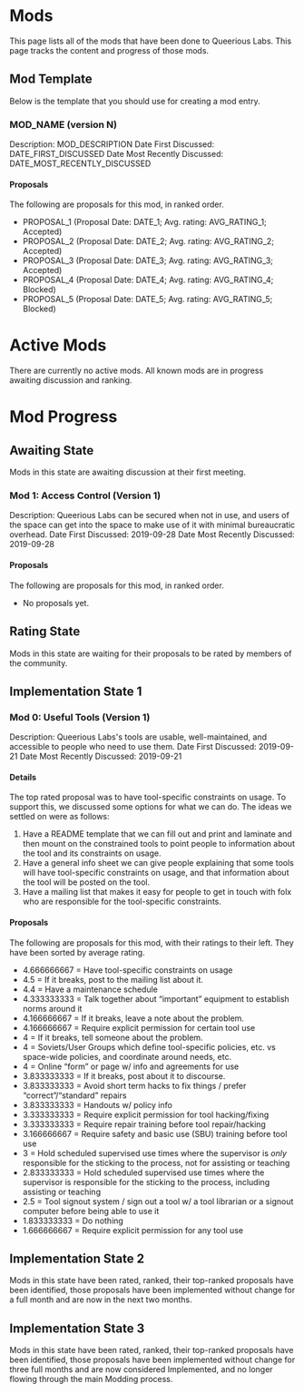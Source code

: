 <!-- TITLE: Mods -->
<!-- SUBTITLE: A list of mods that have been done to the space. -->

# Mods
This page lists all of the mods that have been done to Queerious Labs. This page tracks the content and progress of those mods.

## Mod Template
Below is the template that you should use for creating a mod entry.

### MOD_NAME (version N)

Description: MOD_DESCRIPTION
Date First Discussed: DATE_FIRST_DISCUSSED
Date Most Recently Discussed: DATE_MOST_RECENTLY_DISCUSSED

#### Proposals

The following are proposals for this mod, in ranked order.

* PROPOSAL_1 (Proposal Date: DATE_1; Avg. rating: AVG_RATING_1; Accepted)
* PROPOSAL_2 (Proposal Date: DATE_2; Avg. rating: AVG_RATING_2; Accepted)
* PROPOSAL_3 (Proposal Date: DATE_3; Avg. rating: AVG_RATING_3; Accepted)
* PROPOSAL_4 (Proposal Date: DATE_4; Avg. rating: AVG_RATING_4; Blocked)
* PROPOSAL_5 (Proposal Date: DATE_5; Avg. rating: AVG_RATING_5; Blocked)

# Active Mods
There are currently no active mods. All known mods are in progress awaiting discussion and ranking.
# Mod Progress

## Awaiting State
Mods in this state are awaiting discussion at their first meeting.

### Mod 1: Access Control (Version 1)

Description: Queerious Labs can be secured when not in use, and users of the space can get into the space to make use of it with minimal bureaucratic overhead.
Date First Discussed: 2019-09-28
Date Most Recently Discussed: 2019-09-28

#### Proposals

The following are proposals for this mod, in ranked order.

* No proposals yet.

## Rating State
Mods in this state are waiting for their proposals to be rated by members of the community.

## Implementation State 1

### Mod 0: Useful Tools (Version 1)

Description: Queerious Labs's tools are usable, well-maintained, and accessible to people who need to use them.
Date First Discussed: 2019-09-21
Date Most Recently Discussed: 2019-09-21

#### Details

The top rated proposal was to have tool-specific constraints on usage. To support this, we discussed some options for what
we can do. The ideas we settled on were as follows:

1. Have a README template that we can fill out and print and laminate and then mount on the constrained tools to point people to information about the tool and its constraints on usage.
2. Have a general info sheet we can give people explaining that some tools will have tool-specific constraints on usage, and that information about the tool will be posted on the tool.
2. Have a mailing list that makes it easy for people to get in touch with folx who are responsible for the tool-specific constraints.

#### Proposals

The following are proposals for this mod, with their ratings to their left. They have been sorted by average rating.

* 4.666666667 = Have tool-specific constraints on usage
* 4.5 = If it breaks, post to the mailing list about it.
* 4.4 = Have a maintenance schedule
* 4.333333333 = Talk together about “important” equipment to establish norms around it
* 4.166666667 = If it breaks, leave a note about the problem.
* 4.166666667 = Require explicit permission for certain tool use
* 4 = If it breaks, tell someone about the problem.
* 4 = Soviets/User Groups which define tool-specific policies, etc. vs space-wide policies, and coordinate around needs, etc.
* 4 = Online “form” or page w/ info and agreements for use
* 3.833333333 = If it breaks, post about it to discourse.
* 3.833333333 = Avoid short term hacks to fix things / prefer “correct”/“standard” repairs
* 3.833333333 = Handouts w/ policy info
* 3.333333333 = Require explicit permission for tool hacking/fixing
* 3.333333333 = Require repair training before tool repair/hacking
* 3.166666667 = Require safety and basic use (SBU) training before tool use
* 3 = Hold scheduled supervised use times where the supervisor is *only* responsible for the sticking to the process, not for assisting or teaching
* 2.833333333 = Hold scheduled supervised use times where the supervisor is responsible for the sticking to the process, including assisting or teaching
* 2.5 = Tool signout system / sign out a tool w/ a tool librarian or a signout computer before being able to use it
* 1.833333333 = Do nothing
* 1.666666667 = Require explicit permission for any tool use

## Implementation State 2
Mods in this state have been rated, ranked, their top-ranked proposals have been identified, those proposals have been implemented without change for a full month and are now in the next two months.

## Implementation State 3
Mods in this state have been rated, ranked, their top-ranked proposals have been identified, those proposals have been implemented without change for three full months and are now considered Implemented, and no longer flowing through the main Modding process.